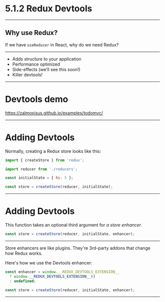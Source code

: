 # 5.1.2 Redux Devtools

---

## Why use Redux?

If we have `useReducer` in React, why do we need Redux?

---

- Adds structure to your application
- Performance optimized
- Side-effects (we'll see this soon!)
- Killer devtools!

---

# Devtools demo

https://zalmoxisus.github.io/examples/todomvc/

<!--
  Visit this page, do some stuff, show how the devtools
  let you time-travel!
-->

---

# Adding Devtools

Normally, creating a Redux store looks like this:

```js
import { createStore } from 'redux';

import reducer from './reducers';

const initialState = { hi: 5 };

const store = createStore(reducer, initialState);
```

---

# Adding Devtools

This function takes an optional third argument for _a store enhancer_.

```js
const store = createStore(reducer, initialState, enhancer);
```

---

Store enhancers are like plugins. They're 3rd-party addons that change how Redux works.

Here's how we use the Devtools enhancer:

```js
const enhancer = window.__REDUX_DEVTOOLS_EXTENSION__
  ? window.__REDUX_DEVTOOLS_EXTENSION__()
  : undefined;

const store = createStore(reducer, initialState, enhancer);
```

---
